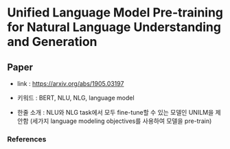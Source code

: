 # Unified Language Model Pre-training for Natural Language Understanding and Generation  

## Paper  

- link : https://arxiv.org/abs/1905.03197  

- 키워드 : BERT, NLU, NLG, language model  

- 한줄 소개 : NLU와 NLG task에서 모두 fine-tune할 수 있는 모델인 UNILM을 제안함 (세가지 language modeling objectives를 사용하여 모델을 pre-train)  

### References  
